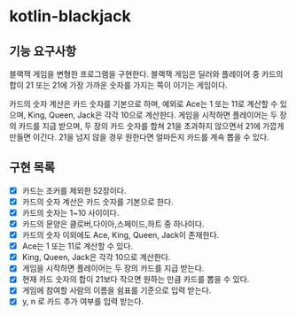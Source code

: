 # kotlin-blackjack

## 기능 요구사항

블랙잭 게임을 변형한 프로그램을 구현한다.
블랙잭 게임은 딜러와 플레이어 중 카드의 합이 21 또는 21에 가장 가까운 숫자를 가지는 쪽이 이기는 게임이다.

카드의 숫자 계산은 카드 숫자를 기본으로 하며, 예외로 Ace는 1 또는 11로 계산할 수 있으며, King, Queen, Jack은 각각 10으로 계산한다.
게임을 시작하면 플레이어는 두 장의 카드를 지급 받으며, 두 장의 카드 숫자를 합쳐 21을 초과하지 않으면서 21에 가깝게 만들면 이긴다. 21을 넘지 않을 경우 원한다면 얼마든지 카드를 계속 뽑을 수 있다.

## 구현 목록

- [X] 카드는 조커를 제외한 52장이다.
- [X] 카드의 숫자 계산은 카드 숫자를 기본으로 한다.
- [X] 카드의 숫자는 1~10 사이이다.
- [X] 카드의 문양은 클로버,다이아,스페이드,하트 중 하나이다.
- [X] 카드의 숫자 이외에도 Ace, King, Queen, Jack이 존재한다.
- [X] Ace는 1 또는 11로 계산할 수 있다.
- [X] King, Queen, Jack은 각각 10으로 계산한다.
- [X] 게임을 시작하면 플레이어는 두 장의 카드를 지급 받는다.
- [X] 현재 카드 숫자의 합이 21보다 작으면 원하는 만큼 카드를 뽑을 수 있다.
- [X] 게임에 참여할 사람의 이름을 쉼표를 기준으로 입력 받는다.
- [X] y, n 로 카드 추가 여부를 입력 받는다.